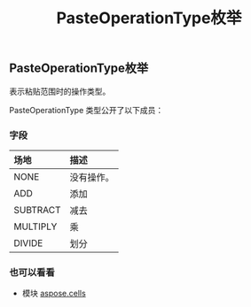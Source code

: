 ﻿---
title: PasteOperationType枚举
second_title: Aspose.Cells for Python via .NET API 参考文献
description:
type: docs
weight: 2350
url: /zh/python-net/aspose.cells/pasteoperationtype/
is_root: false
---
## PasteOperationType枚举
表示粘贴范围时的操作类型。



PasteOperationType 类型公开了以下成员：

### 字段
|场地|描述|
| :- | :- |
| NONE |没有操作。|
| ADD |添加|
| SUBTRACT |减去|
| MULTIPLY |乘|
| DIVIDE |划分|



### 也可以看看
* 模块 [aspose.cells](..)
